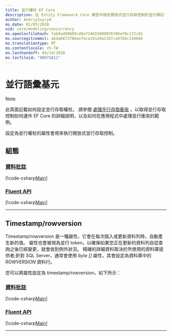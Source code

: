 ```yaml
---
title: 並行權杖-EF Core
description: 在 Entity Framework Core 模型中設定開放式並行存取控制的並行標記
author: AndriySvyryd
ms.date: 01/03/2020
uid: core/modeling/concurrency
ms.openlocfilehash: fab9ad99609cd8e724b550000f6f06ef8c172c81
ms.sourcegitcommit: abda0872f86eefeca191a9a11bfca976bc14468b
ms.translationtype: MT
ms.contentlocale: zh-TW
ms.lasthandoff: 09/14/2020
ms.locfileid: "90071611"
---
```

# <a name="concurrency-tokens"></a>並行語彙基元

> [!NOTE]
> 此頁面記載如何設定並行存取權杖。 請參閱 [處理平行存取衝突](xref:core/saving/concurrency) ，以取得並行存取控制如何運作 EF Core 的詳細說明，以及如何在應用程式中處理並行衝突的範例。

設定為並行權杖的屬性會用來執行開放式並行存取控制。

## <a name="configuration"></a>組態

### <a name="data-annotations"></a>[資料批註](#tab/data-annotations)

[!code-csharp[Main](../../../samples/core/Modeling/DataAnnotations/Concurrency.cs?name=Concurrency&highlight=5)]

### <a name="fluent-api"></a>[Fluent API](#tab/fluent-api)

[!code-csharp[Main](../../../samples/core/Modeling/FluentAPI/Concurrency.cs?name=Concurrency&highlight=5)]

***

## <a name="timestamprowversion"></a>Timestamp/rowversion

Timestamp/rowversion 是一種屬性，它會在每次插入或更新資料列時，自動產生新的值。 屬性也會被視為並行 token，以確保如果您正在更新的資料列自從查詢之後已經變更，就會收到例外狀況。 精確的詳細資料取決於所使用的資料庫提供者;針對 SQL Server，通常會使用 *byte []* 屬性，其會設定為資料庫中的 *ROWVERSION* 資料行。

您可以將屬性設定為 timestamp/rowversion，如下所示：

### <a name="data-annotations"></a>[資料批註](#tab/data-annotations)

[!code-csharp[Main](../../../samples/core/Modeling/DataAnnotations/Timestamp.cs?name=Timestamp&highlight=7)]

### <a name="fluent-api"></a>[Fluent API](#tab/fluent-api)

[!code-csharp[Main](../../../samples/core/Modeling/FluentAPI/Timestamp.cs?name=Timestamp&highlight=9,17)]

***
